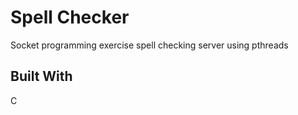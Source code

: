 # Spell Checker

Socket programming exercise
spell checking server using pthreads  

## Built With

C
